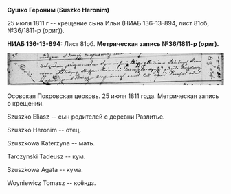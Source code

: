 **Сушко Героним (Suszko Heronim)**

25 июля 1811 г -- крещение сына Ильи (НИАБ 136-13-894, лист 81об,
№36/1811-р (ориг)).

**НИАБ 136-13-894:** Лист 81об. **Метрическая запись №36/1811-р
(ориг).**

![](./media/e4655de6afbafb4d503cd355756fc9e66e30cd87.png)

Осовская Покровская церковь. 25 июля 1811 года. Метрическая запись о
крещении.

Szuszko Eliasz -- сын родителей с деревни Разлитье.

Szuszko Heronim -- отец.

Szuszkowa Katerzyna -- мать.

Tarczynski Tadeusz -- кум.

Szuszkowa Agata -- кума.

Woyniewicz Tomasz -- ксёндз.

